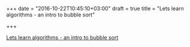 +++
date = "2016-10-22T10:45:10+03:00"
draft = true
title = "Lets learn algorithms - an intro to bubble sort"

+++

<p><a href="http://www.calhoun.io/lets-learn-algorithms-an-intro-to-bubble-sort">Lets learn algorithms - an intro to bubble sort</a></p>
